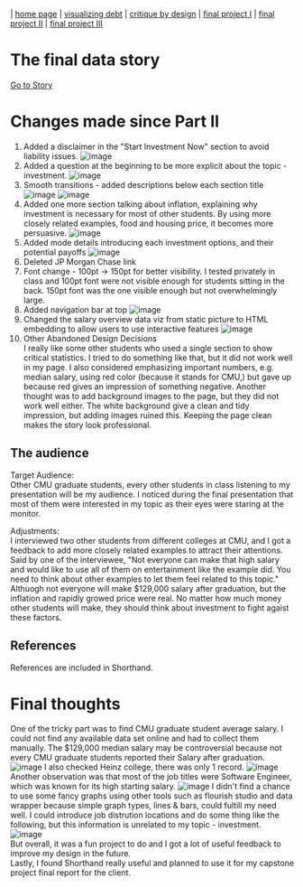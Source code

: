 | [home page](https://yzjdxfc1.github.io/telling-stories-with-data-portfolio) | [visualizing debt](dataviz2.md) | [critique by design](critique-by-design.md) | [final project I](final-project-part-one.md) | [final project II](final-project-part-two.md) | [final project III](final-project-part-three.md)

# The final data story
[Go to Story](https://carnegiemellon.shorthandstories.com/manage-your-income-with-wisdom/index.html)

# Changes made since Part II
1. Added a disclaimer in the "Start Investment Now" section to avoid liability issues.
![image](https://github.com/yzjdxfc1/telling-stories-with-data-portfolio/assets/143653487/b041a742-e6eb-4d32-92d9-15d7480e91af)
2. Added a question at the beginning to be more explicit about the topic - investment.
![image](https://github.com/yzjdxfc1/telling-stories-with-data-portfolio/assets/143653487/2e1d5e65-004c-4ce2-8495-58f5d076d150)
3. Smooth transitions - added descriptions below each section title
![image](https://github.com/yzjdxfc1/telling-stories-with-data-portfolio/assets/143653487/faf5ee81-2efe-4f57-aea4-5d121696b195)
![image](https://github.com/yzjdxfc1/telling-stories-with-data-portfolio/assets/143653487/839dda2d-e214-4dc3-a2e3-fe3c5c525874)
4. Added one more section talking about inflation, explaining why investment is necessary for most of other students. By using more closely related examples, food and housing price, it becomes more persuasive.
![image](https://github.com/yzjdxfc1/telling-stories-with-data-portfolio/assets/143653487/cc6dcd77-5b2b-49cf-ab39-2363caca8b7a)
5. Added mode details introducing each investment options, and their potential payoffs
![image](https://github.com/yzjdxfc1/telling-stories-with-data-portfolio/assets/143653487/11f3622b-f310-481d-8927-1c89be06e31e)
6. Deleted JP Morgan Chase link
7. Font change - 100pt -> 150pt for better visibility. I tested privately in class and 100pt font were not visible enough for students sitting in the back. 150pt font was the one visible enough but not overwhelmingly large. 
9. Added navigation bar at top
![image](https://github.com/yzjdxfc1/telling-stories-with-data-portfolio/assets/143653487/27a99487-202a-4355-aaf3-2c5a2b434762)
10. Changed the salary overview data viz from static picture to HTML embedding to allow users to use interactive features
![image](https://github.com/yzjdxfc1/telling-stories-with-data-portfolio/assets/143653487/e7131601-c7d9-425d-84de-ef40d35146b2)   
12. Other Abandoned Design Decisions   
I really like some other students who used a single section to show critical statistics. I tried to do something like that, but it did not work well in my page. I also considered emphasizing important numbers, e.g. median salary, using red color (because it stands for CMU,) but gave up because red gives an impression of something negative. 
Another thought was to add background images to the page, but they did not work well either. The white background give a clean and tidy impression, but adding images ruined this. Keeping the page clean makes the story look professional. 

## The audience
Target Audience:   
Other CMU graduate students, every other students in class listening to my presentation will be my audience. I noticed during the final presentation that most of them were interested in my topic as their eyes were staring at the monitor.

Adjustments:   
I interviewed two other students from different colleges at CMU, and I got a feedback to add more closely related examples to attract their attentions. Said by one of the interviewee, "Not everyone can make that high salary and would like to use all of them on entertainment like the example did. You need to think about other examples to let them feel related to this topic." Althuogh not everyone will make $129,000 salary after graduation, but the inflation and rapidly growed price were real. No matter how much money other students will make, they should think about investment to fight agaist these factors. 


## References
References are included in Shorthand.

# Final thoughts
One of the tricky part was to find CMU graduate student average salary. I could not find any available data set online and had to collect them manually. The $129,000 median salary may be controversial because not every CMU graduate students reported their Salary after graduation. 
![image](https://github.com/yzjdxfc1/telling-stories-with-data-portfolio/assets/143653487/1aa10d16-a6be-46e4-b4c7-bf98653d4251)
I also checked Heinz college, there was only 1 record.
![image](https://github.com/yzjdxfc1/telling-stories-with-data-portfolio/assets/143653487/4ec1b00a-1bcf-42ff-b877-75cb72eb1c67)
Another observation was that most of the job titles were Software Engineer, which was known for its high starting salary. 
![image](https://github.com/yzjdxfc1/telling-stories-with-data-portfolio/assets/143653487/770e0d9b-9bc6-453a-b9a9-a1cc34a1ae65)
I didn't find a chance to use some fancy graphs using other tools such as flourish studio and data wrapper because simple graph types, lines & bars, could fultill my need well. I could introduce job distrution locations and do some thing like the following, but this information is unrelated to my topic - investment. 
![image](https://github.com/yzjdxfc1/telling-stories-with-data-portfolio/assets/143653487/4994b3b6-c5cd-43e5-a88e-4001d6238cc0)   
But overall, it was a fun project to do and I got a lot of useful feedback to improve my design in the future.    
Lastly, I found Shorthand really useful and planned to use it for my capstone project final report for the client.

